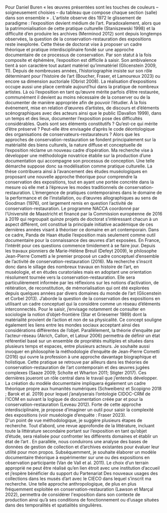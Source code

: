 


Pour Daniel Buren « les œuvres présentées sont les touches de couleurs – soigneusement choisies – du tableau que compose chaque section (salle) dans son ensemble » . L'artiste observe dès 1972 le glissement de paradigme : l’exposition devient médium de l’art. Paradoxalement, alors que la patrimonialisation de cette pratique culturelle (Staniszewski 1998) et la difficulté d’en produire les archives (Merminod 2012) sont depuis longtemps observées, la question de la conservation-restauration des expositions reste inexplorée. Cette thèse de doctorat vise à proposer un cadre théorique et pratique interdisciplinaire fondé sur une approche documentaire de ce processus de conservation. 
Par son statut à la fois composite et éphémère, l’exposition est difficile à saisir. Son ambivalence tient à son caractère tout autant matériel qu’immatériel (Glicenstein 2009, 11). Depuis de nombreuses années, l’historiographie insiste sur son rôle déterminant pour l’histoire de l’art (Boucher, Fraser, et Lamoureux 2023) ou encore sa dimension auctoriale (Obrist 2008). La réalisation d’expositions occupe aussi une place centrale aujourd’hui dans la pratique de nombreux artistes. Là où l’exposition en tant qu’œuvre mérite parfois d’être restaurée, communément il devient au moins nécessaire de la conserver ou de la documenter de manière appropriée afin de pouvoir l’étudier. À la fois événement, mise en relation d’œuvres d’artistes, de discours et d’éléments scénographiques avec des acteurs ainsi que le public (Davallon 1999), dans un temps et des lieux, documenter l’exposition pose des difficultés considérables. Quels sont ses éléments constitutifs ? Qu’est-ce qui mérite d’être préservé ? Peut-elle être envisagée d’après le code déontologique des organisations de conservateurs-restaurateurs ? Alors que les approches de conservation-restauration se fondent principalement sur la matérialité des biens culturels, la nature diffuse et conceptuelle de l’exposition réclame un nouveau cadre d’opération. Ma recherche vise à développer une méthodologie novatrice établie sur la production d’une documentation qui accompagne son processus de conception. Une telle démarche suppose donc sa modélisation comme pratique culturelle. La thèse contribuera ainsi à l’avancement des études muséologiques en proposant une nouvelle approche théorique pour comprendre la conservation des expositions, tout en ayant une portée concrète dans la mesure où elle met à l’épreuve les modes traditionnels de conservation-restauration. 
L’émergence de pratiques contemporaines dans le domaine de la performance et de l’installation, ou d’œuvres allographiques au sens de Goodman (1976), ont largement remis en question l’activité de conservation-restauration. Le programme NACCA coordonné par l’Université de Maastricht et financé par la Commission européenne de 2016 à 2019 qui regroupait quinze projets de doctorat s’intéressant chacun à un aspect différent, ont constitué la principale initiative académique de ces dernières années visant à théoriser ce domaine en art contemporain. Dans ce cadre, Panda de Haan étudie l’exposition mais seulement comme outil documentaire pour la connaissance des œuvres d’art exposées. En France, l’intérêt pour ces questions commence timidement à se faire jour. Depuis les travaux pionniers de Marie-Hélène Breuil (Defeyt 2009), le philosophe Jean-Pierre Cometti a le premier proposé un cadre conceptuel d’ensemble de l’activité de conservation-restauration (2016). Ma recherche s’inscrit donc dans le sillage des nombreux travaux en histoire de l’art, en muséologie, et en études curatoriales mais en adoptant une orientation résolument tournée vers la conservation-restauration. Elle sera particulièrement informée par les réflexions sur les notions d’activation, de réitération, de reconstitution, de mémorialisation qui ont été explorées depuis quelques années par divers domaines du monde de l’art (Glicenstein et Corbel 2013).
J’aborde la question de la conservation des expositions en utilisant un cadre conceptuel qui la considère comme un réseau d’éléments interconnectés. Pour le saisir, j’envisage notamment de consulter en sociologie la notion d’objet-frontière (Star et Griesemer 1989) dont la matérialité provient de l’action et non de sa physicalité. Ce concept souligne également les liens entre les mondes sociaux acceptant ainsi des considérations différentes de l’objet. Parallèlement, la théorie d’enquête par l’acteur-réseau (Akrich, Callon, et Latour 2006) permettra de définir un état référentiel basé sur un ensemble de propriétés multiples et situées dans plusieurs temps et espaces, entre plusieurs acteurs. Je souhaite aussi invoquer en philosophie la méthodologie d’enquête de Jean-Pierre Cometti (2016) qui ouvre la profession à une approche davantage biographique et holistique. Cette pratique se retrouve par ailleurs dans les théories de conservation-restauration de l’art contemporain et des œuvres jugées complexes (Saaze 2009; Scholte et Wharton 2011; Stigter 2017). Ces dernières joueront un rôle central dans le travail que j’entends développer. La création du modèle documentaire impliquera également un cadre théorique propre aux humanités numériques (Schweibenz et Scopigno 2018 ; Barok et al. 2019) pour lequel j’analyserais l’ontologie CIDOC-CRM de l’ICOM en suivant la logique de documentation créée par et pour la conservation-restauration (Leveau 2012). Forte de cette approche interdisciplinaire, je propose d’imaginer un outil pour saisir la complexité des expositions (voir muséologie d’enquête : Fraser 2023).  
D'un point de vue méthodologique, je suggère plusieurs étapes de recherche. Tout d’abord, une revue approfondie de la littérature, incluant toute la littérature secondaire portant sur l’exposition en tant qu’objet d’étude, sera réalisée pour confronter les différents domaines et établir un état de l’art . En parallèle, nous conduirons une analyse des bases de données de gestion de collection et d’archives existantes pour évaluer leur utilité pour mon propos. Subséquemment, je souhaite élaborer un modèle documentaire théorique à expérimenter sur une ou des expositions en observation participante (Van de Vall et al. 2011). Le choix d’un terrain approprié ne peut être réalisé qu’en lien étroit avec une institution d’accueil et j’espère bénéficier du support du Partenariat Des nouveaux usages des collections dans les musés d’art avec le CIECO dans lequel s’inscrit ma recherche. Une telle approche anthropologique, de plus en plus fréquemment exploitée en conservation-restauration (Lawson et Marçal 2022), permettra de considérer l'exposition dans son contexte de production ainsi qu’à ses conditions de fonctionnement ou d’usage situées dans des temporalités et spatialités singulières. 
